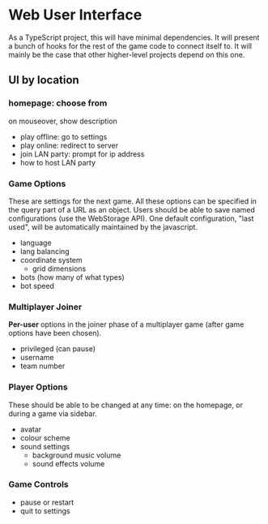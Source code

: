 
# Web User Interface

As a TypeScript project, this will have minimal dependencies. It will present a bunch of hooks for the rest of the game code to connect itself to. It will mainly be the case that other higher-level projects depend on this one.

## UI by location

### homepage: choose from

on mouseover, show description

- play offline: go to settings
- play online: redirect to server
- join LAN party: prompt for ip address
- how to host LAN party

### Game Options

These are settings for the next game. All these options can be specified in the query part of a URL as an object. Users should be able to save named configurations (use the WebStorage API). One default configuration, "last used", will be automatically maintained by the javascript.

- language
- lang balancing
- coordinate system
  - grid dimensions
- bots (how many of what types)
- bot speed

### Multiplayer Joiner

__Per-user__ options in the joiner phase of a multiplayer game (after game options have been chosen).

- privileged (can pause)
- username
- team number

### Player Options

These should be able to be changed at any time: on the homepage, or during a game via sidebar.

- avatar
- colour scheme
- sound settings
  - background music volume
  - sound effects volume

### Game Controls

- pause or restart
- quit to settings
